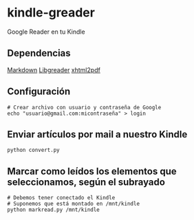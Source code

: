 # kindle-greader
Google Reader en tu Kindle

## Dependencias
[Markdown](http://pypi.python.org/pypi/Markdown)
[Libgreader](https://github.com/askedrelic/libgreader)
[xhtml2pdf](https://github.com/askedrelic/libgreader)

## Configuración
```
# Crear archivo con usuario y contraseña de Google
echo "usuario@gmail.com:micontraseña" > login
```

## Enviar artículos por mail a nuestro Kindle
```
python convert.py
```

## Marcar como leídos los elementos que seleccionamos, según el subrayado
```
# Debemos tener conectado el Kindle
# Suponemos que está montado en /mnt/kindle
python markread.py /mnt/kindle
```
